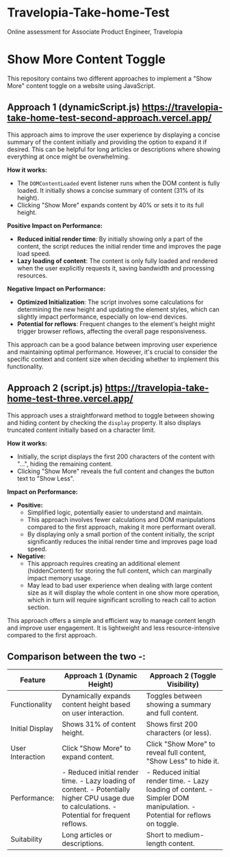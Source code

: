 # Travelopia-Take-home-Test
Online assessment for Associate Product Engineer, Travelopia


# Show More Content Toggle

This repository contains two different approaches to implement a "Show More" content toggle on a website using JavaScript.

## Approach 1 (dynamicScript.js)   https://travelopia-take-home-test-second-approach.vercel.app/

This approach aims to improve the user experience by displaying a concise summary of the content initially and providing the option to expand it if desired. This can be helpful for long articles or descriptions where showing everything at once might be overwhelming.

**How it works:**
- The `DOMContentLoaded` event listener runs when the DOM content is fully loaded. It initially shows a concise summary of content (31% of its height).
- Clicking "Show More" expands content by 40% or sets it to its full height.

**Positive Impact on Performance:**
- **Reduced initial render time**: By initially showing only a part of the content, the script reduces the initial render time and improves the page load speed.
- **Lazy loading of content**: The content is only fully loaded and rendered when the user explicitly requests it, saving bandwidth and processing resources.

**Negative Impact on Performance:**
- **Optimized Initialization**: The script involves some calculations for determining the new height and updating the element styles, which can slightly impact performance, especially on low-end devices.
- **Potential for reflows**: Frequent changes to the element's height might trigger browser reflows, affecting the overall page responsiveness.

This approach can be a good balance between improving user experience and maintaining optimal performance. However, it's crucial to consider the specific context and content size when deciding whether to implement this functionality.


## Approach 2 (script.js)   https://travelopia-take-home-test-three.vercel.app/

This approach uses a straightforward method to toggle between showing and hiding content by checking the `display` property. It also displays truncated content initially based on a character limit.

**How it works:**
- Initially, the script displays the first 200 characters of the content with "...", hiding the remaining content.
- Clicking "Show More" reveals the full content and changes the button text to "Show Less".
 

**Impact on Performance:**
- **Positive:**
  - Simplified logic, potentially easier to understand and maintain.
  - This approach involves fewer calculations and DOM manipulations compared to the first approach, making it more performant overall.
  - By displaying only a small portion of the content initially, the script significantly reduces the initial render time and improves page load speed.
- **Negative:**
  - This approach requires creating an additional element (hiddenContent) for storing the full content, which can marginally impact memory usage.
  - May lead to bad user experience when dealing with large content size as it will display the whole content in one show more operation, which in turn will require significant scrolling to reach call to action section.

This approach offers a simple and efficient way to manage content length and improve user engagement. It is lightweight and less resource-intensive compared to the first approach.




## Comparison between the two -:


| Feature | Approach 1 (Dynamic Height) | Approach 2 (Toggle Visibility) |
|---|---|---|
| Functionality | Dynamically expands content height based on user interaction. | Toggles between showing a summary and full content. |
| Initial Display | Shows 31% of content height. | Shows first 200 characters (or less). |
| User Interaction | Click "Show More" to expand content. | Click "Show More" to reveal full content, "Show Less" to hide it. |
| Performance: | - Reduced initial render time. - Lazy loading of content. - Potentially higher CPU usage due to calculations. - Potential for frequent reflows. | - Reduced initial render time. - Lazy loading of content. - Simpler DOM manipulation. - Potential for reflows on toggle. |
| Suitability | Long articles or descriptions. | Short to medium-length content. |




